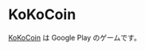 # KoKoCoin

[KoKoCoin](https://play.google.com/store/apps/details?id=com.RyKishita.KoKoCoin) は Google Play のゲームです。

